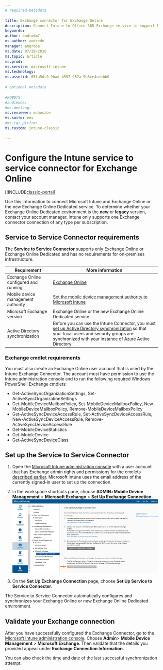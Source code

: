 ```yaml
---
# required metadata

title: Exchange connector for Exchange Online 
description: Connect Intune to Office 365 Exchange service to support Exchange ActiveSync mobile device management (MDM).
keywords:
author: andredm7
ms.author: andredm
manager: angrobe
ms.date: 07/29/2016
ms.topic: article
ms.prod:
ms.service: microsoft-intune
ms.technology:
ms.assetid: 05fa5dc9-9bad-4557-987a-9b8ce4edebb0

# optional metadata

#ROBOTS:
#audience:
#ms.devlang:
ms.reviewer: muhosabe
ms.suite: ems
#ms.tgt_pltfrm:
ms.custom: intune-classic

---
```


# Configure the Intune service to service connector for Exchange Online

[!INCLUDE[classic-portal](../includes/classic-portal.md)]

Use this information to connect Microsoft Intune and Exchange Online or the new Exchange Online Dedicated service. To determine whether your Exchange Online Dedicated environment is the **new** or **legacy** version, contact your account manager. Intune only supports one Exchange connector connection of any type per subscription.

## Service to Service Connector requirements
The **Service to Service Connector** supports only Exchange Online or Exchange Online Dedicated and has no requirements for on-premises infrastructure.

|Requirement|More information|
|---------------|--------------------|
|Exchange Online configured and running|[Exchange Online](https://technet.microsoft.com/library/jj200580.aspx) |
|Mobile device management authority| [Set the mobile device management authority to Microsoft Intune](prerequisites-for-enrollment.md#step-2-set-mdm-authority)|
|Microsoft Exchange version|Exchange Online or the new Exchange Online Dedicated service|/intune/users-permissions-add
|Active Directory synchronization|Before you can use the Intune Connector, you must [set up Active Directory synchronization](/intune/users-permissions-add) so that your local users and security groups are synchronized with your instance of Azure Active Directory.|

### Exchange cmdlet requirements

You must also create an Exchange Online user account that is used by the Intune Exchange Connector. The account must have permission to use the Intune administration console and to run the following required Windows PowerShell Exchange cmdlets:

 - Get-ActiveSyncOrganizationSettings, Set-ActiveSyncOrganizationSettings
 - Get-MobileDeviceMailboxPolicy, Set-MobileDeviceMailboxPolicy, New-MobileDeviceMailboxPolicy, Remove-MobileDeviceMailboxPolicy
 - Get-ActiveSyncDeviceAccessRule, Set-ActiveSyncDeviceAccessRule, New-ActiveSyncDeviceAccessRule, Remove-ActiveSyncDeviceAccessRule
 - Get-MobileDeviceStatistics
 - Get-MobileDevice
 - Get-ActiveSyncDeviceClass

## Set up the Service to Service Connector

1. Open the [Microsoft Intune administration console](https://manage.microsoft.com) with a user account that has Exchange admin rights and permissions for the cmdlets [described earlier](#exchange-cmdlet-requirements). Microsoft Intune uses the email address of the currently signed-in user to set up the connection.

2.  In the workspace shortcuts pane, choose **ADMIN**>**Mobile Device Management** > **Microsoft Exchange** > **Set Up Exchange Connection**.
![Set up service to service connector page](../media/intunesa5cservicetoserviceconnector.png)

3.  On the **Set Up Exchange Connection** page, choose **Set Up Service to Service Connector**.


The Service to Service Connector automatically configures and synchronizes your Exchange Online or new Exchange Online Dedicated environment.

## Validate your Exchange connection

After you have successfully configured the Exchange Connector, go to the [Microsoft Intune administration console](https://manage.microsoft.com). Choose **Admin**> **Mobile Device Management** > **Microsoft Exchange**. Then validate that the details you provided appear under **Exchange Connection Information**.

You can also check the time and date of the last successful synchronization attempt.
